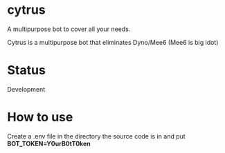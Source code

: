 # cytrus
A multipurpose bot to cover all your needs.

Cytrus is a multipurpose bot that eliminates Dyno/Mee6 (Mee6 is big idot)

# Status
Development

# How to use
Create a .env file in the directory the source code is in and put **BOT_TOKEN=Y0urB0tT0ken**

